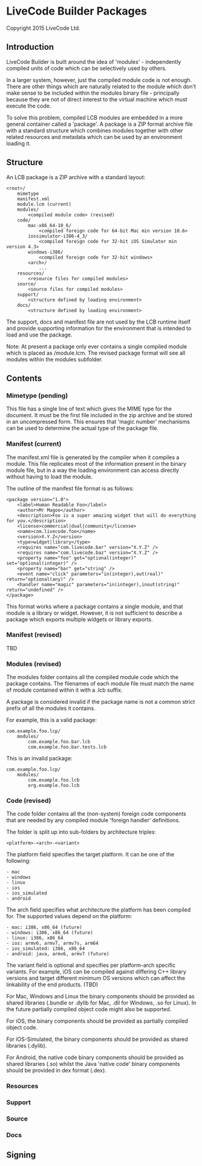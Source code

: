 # LiveCode Builder Packages
Copyright 2015 LiveCode Ltd.

## Introduction

LiveCode Builder is built around the idea of 'modules' - independently compiled
units of code which can be selectively used by others.

In a larger system, however, just the compiled module code is not enough. There
are other things which are naturally related to the module which don't make sense
to be included within the modules binary file - principally because they are not
of direct interest to the virtual machine which must execute the code.

To solve this problem, compiled LCB modules are embedded in a more general
container called a 'package'. A package is a ZIP format archive file with a
standard structure which combines modules together with other related resources
and metadata which can be used by an environment loading it.

## Structure

An LCB package is a ZIP archive with a standard layout:

    <root>/
        mimetype
        manifest.xml
        module.lcm (current)
        modules/
            <compiled module code> (revised)
        code/
            mac-x86_64-10_6/
                <compiled foreign code for 64-bit Mac min version 10.6>
            iossimulator-i386-4_3/
                <compiled foreign code for 32-bit iOS Simulator min version 4.3>
            windows-i386/
                <compiled foreign code for 32-bit windows>
            <arch>/
                ...
        resources/
            <resource files for compiled modules>
        source/
            <source files for compiled modules>
        support/
            <structure defined by loading environment>
        docs/
            <structure defined by loading environment>
      
The support, docs and manifest file are not used by the LCB runtime itself and
provide supporting information for the environment that is intended to load and
use the package.

Note: At present a package only ever contains a single compiled module which is
placed as <root>/module.lcm. The revised package format will see all modules
within the modules subfolder.

## Contents

### Mimetype (pending)

This file has a single line of text which gives the MIME type for the document.
It must be the first file included in the zip archive and be stored in an
uncompressed form. This ensures that 'magic number' mechanisms can be used to
determine the actual type of the package file.

### Manifest (current)
The manifest.xml file is generated by the compiler when it compiles a module.
This file replicates most of the information present in the binary module file,
but in a way the loading environment can access directly without having to load
the module.

The outline of the manifest file format is as follows:

    <package version="1.0">
        <label>Human Readable Foo</label>
        <author>Mr Magoo</author>
        <description>Foo is a super amazing widget that will do everything for you.</description>
        <license>commercial|dual|community</license>
        <name>com.livecode.foo</name>
        <version>X.Y.Z</version>
        <type>widget|library</type>
        <requires name="com.livecode.bar" version="X.Y.Z" />
        <requires name="com.livecode.baz" version="X.Y.Z" />
        <property name="foo" get="optional(integer)" set="optional(integer)" />
        <property name="bar" get="string" />
        <event name="click" parameters="in(integer),out(real)" return="optional(any)" />
        <handler name="magic" parameters="in(integer),inout(string)" return="undefined" />
    </package>

This format works where a package contains a single module, and that module is a
library or widget. However, it is not sufficient to describe a package which
exports multiple widgets or library exports.

### Manifest (revised)

TBD

### Modules (revised)

The modules folder contains all the compiled module code which the package contains.
The filenames of each module file must match the name of module contained within it
with a .lcb suffix.

A package is considered invalid if the package name is not a common strict prefix of
all the modules it contains.

For example, this is a valid package:

    com.example.foo.lcp/
        modules/
            com.example.foo.bar.lcb
            com.example.foo.bar.tests.lcb
            
This is an invalid package:

    com.example.foo.lcp/
        modules/
            com.example.foo.lcb
            org.example.foo.lcb

### Code (revised)

The code folder contains all the (non-system) foreign code components that are
needed by any compiled module 'foreign handler' definitions.

The folder is split up into sub-folders by architecture triples:

    <platform>-<arch>-<variant>
    
The platform field specifies the target platform. It can be one of the following:

    - mac
    - windows
    - linux
    - ios
    - ios_simulated
    - android
    
The arch field specifies what architecture the platform has been compiled for.
The supported values depend on the platform:

    - mac: i386, x86_64 (future)
    - windows: i386, x86_64 (future)
    - linux: i386, x86_64
    - ios: armv6, armv7, armv7s, arm64
    - ios_simulated: i386, x86_64
    - android: java, armv6, armv7 (future)

The variant field is optional and specifies per platform-arch specific variants.
For example, iOS can be compiled against differing C++ library versions and
target different minimum OS versions which can affect the linkability of the
end products. (TBD)

For Mac, Windows and Linux the binary components should be provided as shared
libraries (.bundle or .dylib for Mac, .dll for Windows, .so for Linux). In the
future partially compiled object code might also be supported.

For iOS, the binary components should be provided as partially compiled object
code.

For iOS-Simulated, the binary components should be provided as shared libraries
(.dylib).

For Android, the native code binary components should be provided as shared
libraries (.so) whilst the Java 'native code' binary components should be
provided in dex format (.dex).

### Resources

### Support

### Source

### Docs

## Signing
